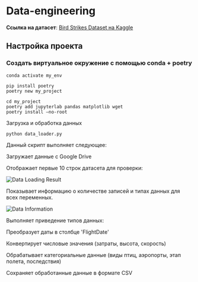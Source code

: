 # Data-engineering

**Ссылка на датасет**: [Bird Strikes Dataset на Kaggle](https://www.kaggle.com/datasets/breana/bird-strikes)

## Настройка проекта
### Создать виртуальное окружение с помощью  conda + poetry
```conda create -n my_env python=3.13 pip
conda activate my_env

pip install poetry
poetry new my_project

cd my_project
poetry add jupyterlab pandas matplotlib wget
poetry install —no-root
```
Загрузка и обработка данных

```python data_loader.py```

Данный скрипт выполняет следующее:

Загружает данные с Google Drive

Отображает первые 10 строк датасета для проверки:

![Data Loading Result](DataLoadingResult.JPG)

Показывает информацию о количестве записей и типах данных для всех переменных.

![Data Information](Data_inf.PNG)

Выполняет приведение типов данных:

Преобразует даты в столбце 'FlightDate'

Конвертирует числовые значения (затраты, высота, скорость)

Обрабатывает категориальные данные (виды птиц, аэропорты, этап полета, последствия)

Сохраняет обработанные данные в формате CSV





